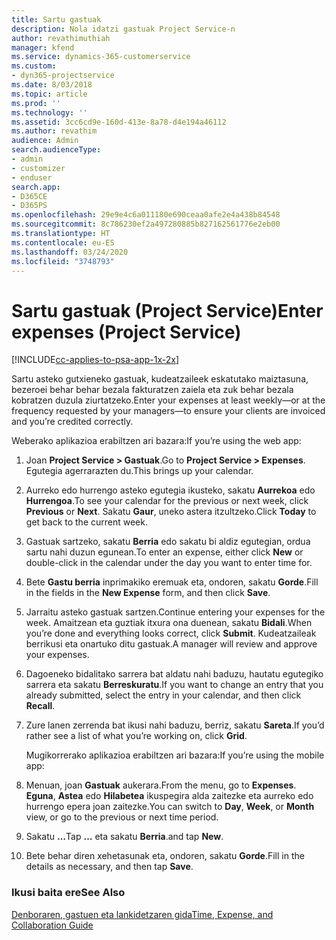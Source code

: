 ```yaml
---
title: Sartu gastuak
description: Nola idatzi gastuak Project Service-n
author: revathimuthiah
manager: kfend
ms.service: dynamics-365-customerservice
ms.custom:
- dyn365-projectservice
ms.date: 8/03/2018
ms.topic: article
ms.prod: ''
ms.technology: ''
ms.assetid: 3cc6cd9e-160d-413e-8a78-d4e194a46112
ms.author: revathim
audience: Admin
search.audienceType:
- admin
- customizer
- enduser
search.app:
- D365CE
- D365PS
ms.openlocfilehash: 29e9e4c6a011180e690ceaa0afe2e4a438b84548
ms.sourcegitcommit: 8c786230ef2a497280885b827162561776e2eb00
ms.translationtype: HT
ms.contentlocale: eu-ES
ms.lasthandoff: 03/24/2020
ms.locfileid: "3748793"
---
```

# <a name="enter-expenses-project-service"></a><span data-ttu-id="7207a-103">Sartu gastuak (Project Service)</span><span class="sxs-lookup"><span data-stu-id="7207a-103">Enter expenses (Project Service)</span></span>

[!INCLUDE[cc-applies-to-psa-app-1x-2x](../includes/cc-applies-to-psa-app-1x-2x.md)]

<span data-ttu-id="7207a-104">Sartu asteko gutxieneko gastuak, kudeatzaileek eskatutako maiztasuna, bezeroei behar behar bezala fakturatzen zaiela eta zuk behar bezala kobratzen duzula ziurtatzeko.</span><span class="sxs-lookup"><span data-stu-id="7207a-104">Enter your expenses at least weekly—or at the frequency requested by your managers—to ensure your clients are invoiced and you’re credited correctly.</span></span>  
  
 <span data-ttu-id="7207a-105">Weberako aplikazioa erabiltzen ari bazara:</span><span class="sxs-lookup"><span data-stu-id="7207a-105">If you’re using the web app:</span></span>  
  
1. <span data-ttu-id="7207a-106">Joan **Project Service > Gastuak**.</span><span class="sxs-lookup"><span data-stu-id="7207a-106">Go to **Project Service > Expenses**.</span></span> <span data-ttu-id="7207a-107">Egutegia agerrarazten du.</span><span class="sxs-lookup"><span data-stu-id="7207a-107">This brings up your calendar.</span></span>  
  
2. <span data-ttu-id="7207a-108">Aurreko edo hurrengo asteko egutegia ikusteko, sakatu **Aurrekoa** edo **Hurrengoa**.</span><span class="sxs-lookup"><span data-stu-id="7207a-108">To see your calendar for the previous or next week, click **Previous** or **Next**.</span></span> <span data-ttu-id="7207a-109">Sakatu **Gaur**, uneko astera itzultzeko.</span><span class="sxs-lookup"><span data-stu-id="7207a-109">Click **Today** to get back to the current week.</span></span>  
  
3. <span data-ttu-id="7207a-110">Gastuak sartzeko, sakatu **Berria** edo sakatu bi aldiz egutegian, ordua sartu nahi duzun egunean.</span><span class="sxs-lookup"><span data-stu-id="7207a-110">To enter an expense, either click **New** or double-click in the calendar under the day you want to enter time for.</span></span>  
  
4. <span data-ttu-id="7207a-111">Bete **Gastu berria** inprimakiko eremuak eta, ondoren, sakatu **Gorde**.</span><span class="sxs-lookup"><span data-stu-id="7207a-111">Fill in the fields in the **New Expense** form, and then click **Save**.</span></span>  
  
5. <span data-ttu-id="7207a-112">Jarraitu asteko gastuak sartzen.</span><span class="sxs-lookup"><span data-stu-id="7207a-112">Continue entering your expenses for the week.</span></span> <span data-ttu-id="7207a-113">Amaitzean eta guztiak itxura ona duenean, sakatu **Bidali**.</span><span class="sxs-lookup"><span data-stu-id="7207a-113">When you’re done and everything looks correct, click **Submit**.</span></span> <span data-ttu-id="7207a-114">Kudeatzaileak berrikusi eta onartuko ditu gastuak.</span><span class="sxs-lookup"><span data-stu-id="7207a-114">A manager will review and approve your expenses.</span></span>  
  
6. <span data-ttu-id="7207a-115">Dagoeneko bidalitako sarrera bat aldatu nahi baduzu, hautatu egutegiko sarrera eta sakatu **Berreskuratu**.</span><span class="sxs-lookup"><span data-stu-id="7207a-115">If you want to change an entry that you already submitted, select the entry in your calendar, and then click **Recall**.</span></span>  
  
7. <span data-ttu-id="7207a-116">Zure lanen zerrenda bat ikusi nahi baduzu, berriz, sakatu **Sareta**.</span><span class="sxs-lookup"><span data-stu-id="7207a-116">If you’d rather see a list of what you’re working on, click **Grid**.</span></span>  
  
   <span data-ttu-id="7207a-117">Mugikorrerako aplikazioa erabiltzen ari bazara:</span><span class="sxs-lookup"><span data-stu-id="7207a-117">If you’re using the mobile app:</span></span>  
  
8. <span data-ttu-id="7207a-118">Menuan, joan **Gastuak** aukerara.</span><span class="sxs-lookup"><span data-stu-id="7207a-118">From the menu, go to **Expenses**.</span></span>     <span data-ttu-id="7207a-119">**Eguna**, **Astea** edo **Hilabetea** ikuspegira alda zaitezke eta aurreko edo hurrengo epera joan zaitezke.</span><span class="sxs-lookup"><span data-stu-id="7207a-119">You can switch to **Day**, **Week**, or **Month** view, or go to the previous or next time period.</span></span>  
  
9. <span data-ttu-id="7207a-120">Sakatu **…**</span><span class="sxs-lookup"><span data-stu-id="7207a-120">Tap **…**</span></span> <span data-ttu-id="7207a-121">eta sakatu **Berria**.</span><span class="sxs-lookup"><span data-stu-id="7207a-121">and tap **New**.</span></span>  
  
10. <span data-ttu-id="7207a-122">Bete behar diren xehetasunak eta, ondoren, sakatu **Gorde**.</span><span class="sxs-lookup"><span data-stu-id="7207a-122">Fill in the details as necessary, and then tap **Save**.</span></span>  
  
### <a name="see-also"></a><span data-ttu-id="7207a-123">Ikusi baita ere</span><span class="sxs-lookup"><span data-stu-id="7207a-123">See Also</span></span>  
 [<span data-ttu-id="7207a-124">Denboraren, gastuen eta lankidetzaren gida</span><span class="sxs-lookup"><span data-stu-id="7207a-124">Time, Expense, and Collaboration Guide</span></span>](../project-service/time-expense-collaboration-guide.md)

